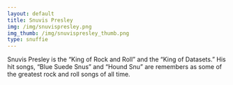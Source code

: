 ```yaml
---
layout: default
title: Snuvis Presley
img: /img/snuvispresley.png
img_thumb: /img/snuvispresley_thumb.png
type: snuffie
---
```


Snuvis Presley is the “King of Rock and Roll” and the “King of Datasets.” His hit songs, “Blue Suede Snus” and “Hound Snu” are remembers as some of the greatest rock and roll songs of all time.  